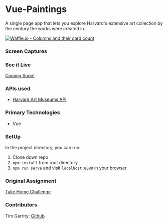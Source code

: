 # Vue-Paintings
A single page app that lets you explore Harvard's extensive art collection by the century the works were created in.

[![Waffle.io - Columns and their card count](https://badge.waffle.io/Salamandastron1/vue-paintings.svg?columns=all)](https://waffle.io/Salamandastron1/vue-paintings)

### Screen Captures
[]()
### See it Live
[Coming Soon!]()

### APIs used
* [Harvard Art Museums API](https://www.harvardartmuseums.org/collections/api)

### Primary Technologies
* Vue

### SetUp

In the project directory, you can run:

1. Clone down repo
2. `npm install` from root directory
3. `npm run serve` and visit `localhost:8080` in your browser


### Original Assignment

[Take Home Challenge](https://gist.github.com/letakeane/16882c0604830c5482b25431a6a6cb19)

### Contributors

Tim Garrity: [Github](https://github.com/Salamandastron1)<br>

